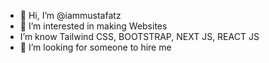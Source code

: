 - 👋 Hi, I’m @iammustafatz
- 👀 I’m interested in making Websites
- I’m know Tailwind CSS, BOOTSTRAP, NEXT JS, REACT JS
- 💞️ I’m looking for someone to hire me

